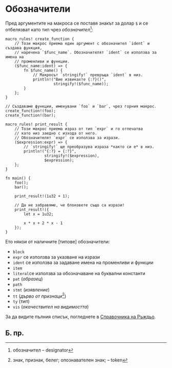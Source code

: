 # Обозначители

Пред аргументите на макроса се поставя знакът за долар `$` и се отбелязват като
тип чрез *обозначител*[^designator]:

```rust,editable
macro_rules! create_function {
    // Този макрос приема един аргумент с обозначител `ident` и създава функция,
    // наречена `$func_name`. Обозначителят `ident` се използва за имена на
    // променливи и функции.
    ($func_name:ident) => {
        fn $func_name() {
            // Макросът `stringify!` превръща `ident` в низ.
            println!("Вие извикахте {:?}()",
                     stringify!($func_name));
        }
    };
}

// Създаваме функции, именувани `foo` и `bar`, чрез горния макрос.
create_function!(foo);
create_function!(bar);

macro_rules! print_result {
    // Този макрос приема израз от тип `expr` и го отпечатва
    // като низ заедно с изхода от него.
    // Обозначителят `expr` се използва за изрази.
    ($expression:expr) => {
        // `stringify!` ще преобразува израза *както си е* в низ.
        println!("{:?} = {:?}",
                 stringify!($expression),
                 $expression);
    };
}

fn main() {
    foo();
    bar();

    print_result!(1u32 + 1);

    // Да не забравяме, че блоковете също са изрази!
    print_result!({
        let x = 1u32;

        x * x + 2 * x - 1
    });
}
```

Ето някои от наличните [типове] обозначители:

* `block`
* `expr` се използва за указване на изрази
* `ident` се използва за задаване имена на променливи и функции
* `item`
* `literal`се използва за обозначаване на буквални константи
* `pat` (*образец*)
* `path`
* `stmt` (*изявлениe*)
* `tt` (*дърво от признаци*[^token])
* `ty` (*тип*)
* `vis` (*окачествител на видимостта*)

За да видите пълния списък, погледнете в [Справочника на Ръждьо][Reference].

[Reference]: https://doc.rust-lang.org/reference/macros-by-example.html

## Б. пр.

[^designator]: обозначител – designator

[^token]: знак, признак, белег; опознавателен знак; – token
